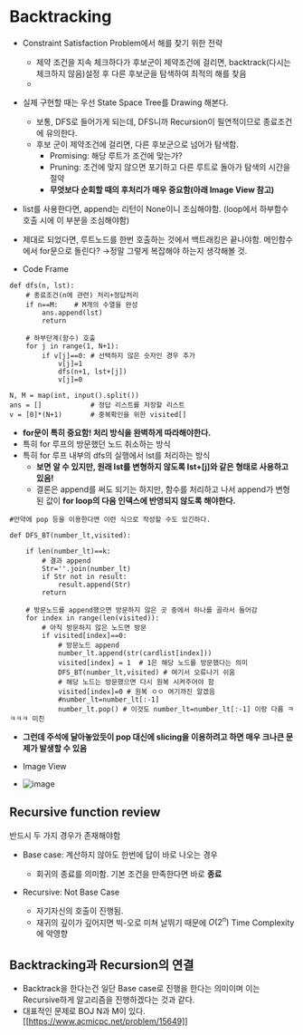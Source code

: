 # Backtracking

- Constraint Satisfaction Problem에서 해를 찾기 위한 전략
  - 제약 조건을 지속 체크하다가 후보군이 제약조건에 걸리면, backtrack(다시는 체크하지 않음)설정 후 다른 후보군을 탐색하여 최적의 해를 찾음
  - 
- 실제 구현할 때는 우선 State Space Tree를 Drawing 해본다.
  - 보통, DFS로 들어가게 되는데, DFS니까 Recursion이 필연적이므로 종료조건에 유의한다.
  - 후보 군이 제약조건에 걸리면, 다른 후보군으로 넘어가 탐색함.
    - Promising: 해당 루트가 조건에 맞는가?
    - Pruning: 조건에 맞지 않으면 포기하고 다른 루트로 돌아가 탐색의 시간을 절약
    - <b>무엇보다 순회할 때의 후처리가 매우 중요함(아래 Image View 참고)</b>
- list를 사용한다면, append는 리턴이 None이니 조심해야함. (loop에서 하부함수 호출 시에 이 부분을 조심해야함)
- 제대로 되었다면, 루트노드를 한번 호출하는 것에서 백트래킹은 끝나야함. 메인함수에서 for문으로 돌린다? →정말 그렇게 복잡해야 하는지 생각해볼 것.
   
-  Code Frame
```
def dfs(n, lst):
    # 종료조건(n에 관련) 처리+정답처리
    if n==M:    # M개의 수열을 완성
        ans.append(lst)
        return

    # 하부단계(함수) 호출
    for j in range(1, N+1):
        if v[j]==0: # 선택하지 않은 숫자인 경우 추가
            v[j]=1
            dfs(n+1, lst+[j])
            v[j]=0

N, M = map(int, input().split())
ans = []            # 정답 리스트를 저장할 리스트
v = [0]*(N+1)       # 중복확인을 위한 visited[]
```

- <b>for문이 특히 중요함! 처리 방식을 완벽하게 따라해야한다.</b>
- 특히 for 루프의 방문했던 노드 취소하는 방식
- 특히 for 루프 내부의 dfs의 실행에서 lst를 처리하는 방식
  - <b>보면 알 수 있지만, 원래 lst를 변형하지 않도록 lst+[j]와 같은 형태로 사용하고 있음!</b>
  - 결론은 append를 써도 되기는 하지만, 함수를 처리하고 나서 append가 변형된 값이 <b>for loop의 다음 인덱스에 반영되지 않도록 해야한다.</b>


```
#만약에 pop 등을 이용한다면 이런 식으로 작성할 수도 있긴하다.

def DFS_BT(number_lt,visited):

    if len(number_lt)==k:
        # 결과 append
        Str=''.join(number_lt)
        if Str not in result:
            result.append(Str)
        return

    # 방문노드를 append했으면 방문하지 않은 곳 중에서 하나를 골라서 들어감
    for index in range(len(visited)):
        # 아직 방문하지 않은 노드면 방문
        if visited[index]==0:
            # 방문노드 append
            number_lt.append(str(cardlist[index]))
            visited[index] = 1  # 1은 해당 노드를 방문했다는 의미
            DFS_BT(number_lt,visited) # 여기서 오류나기 쉬움
            # 해당 노드는 방문했으면 다시 원복 시켜주어야 함
            visited[index]=0 # 원복 ㅇㅇ 여기까진 알겠음
            #number_lt=number_lt[:-1]
            number_lt.pop() # 이것도 number_lt=number_lt[:-1] 이랑 다름 ㅋㅋㅋㅋ 미친
```

- <b>그런데 주석에 달아놓았듯이 pop 대신에 slicing을 이용하려고 하면 매우 크나큰 문제가 발생할 수 있음</b>

- Image View
- ![image](https://github.com/Cypark-c/Python_Knowledge/assets/76925535/146d0738-c133-40ed-8481-f9cc0b9ee2c3)


## Recursive function review

반드시 두 가지 경우가 존재해야함
- Base case: 계산하지 않아도 한번에 답이 바로 나오는 경우
  - 회귀의 종료를 의미함. 기본 조건을 만족한다면 바로 <b>종료</b>

- Recursive: Not Base Case
  - 자기자신의 호출이 진행됨.
  - 재귀의 깊이가 깊어지면 빅-오로 미쳐 날뛰기 때문에 $O(2^n)$ Time Complexity에 악영향

## Backtracking과 Recursion의 연결
  - Backtrack을 한다는건 일단 Base case로 진행을 한다는 의미이며 이는 Recursive하게 알고리즘을 진행하겠다는 것과 같다.
  - 대표적인 문제로 BOJ N과 M이 있다. [[https://www.acmicpc.net/problem/15649]]
  
